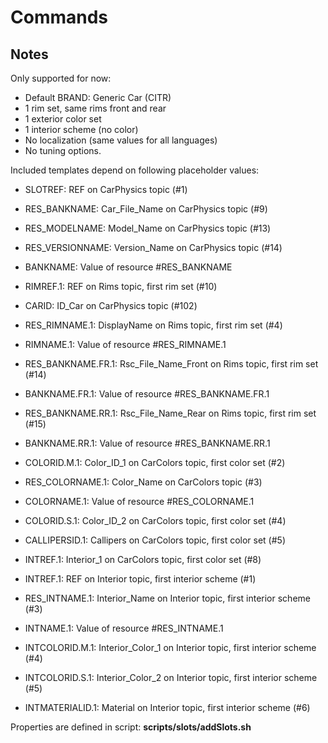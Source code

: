 # Commands

## Notes

Only supported for now:

- Default BRAND: Generic Car (CITR)
- 1 rim set, same rims front and rear
- 1 exterior color set
- 1 interior scheme (no color)
- No localization (same values for all languages)
- No tuning options.

Included templates depend on following placeholder values:

- SLOTREF: REF on CarPhysics topic (#1)
- RES_BANKNAME: Car_File_Name on CarPhysics topic (#9)
- RES_MODELNAME: Model_Name on CarPhysics topic (#13)
- RES_VERSIONNAME: Version_Name on CarPhysics topic (#14)
- BANKNAME: Value of resource #RES_BANKNAME
- RIMREF.1: REF on Rims topic, first rim set (#10)
- CARID: ID_Car on CarPhysics topic (#102)

- RES_RIMNAME.1: DisplayName on Rims topic, first rim set (#4)
- RIMNAME.1: Value of resource #RES_RIMNAME.1
- RES_BANKNAME.FR.1: Rsc_File_Name_Front on Rims topic, first rim set (#14)
- BANKNAME.FR.1: Value of resource #RES_BANKNAME.FR.1
- RES_BANKNAME.RR.1: Rsc_File_Name_Rear on Rims topic, first rim set (#15)
- BANKNAME.RR.1: Value of resource #RES_BANKNAME.RR.1

- COLORID.M.1: Color_ID_1 on CarColors topic, first color set (#2)
- RES_COLORNAME.1: Color_Name on CarColors topic (#3)
- COLORNAME.1: Value of resource #RES_COLORNAME.1
- COLORID.S.1: Color_ID_2 on CarColors topic, first color set (#4)
- CALLIPERSID.1: Callipers on CarColors topic, first color set (#5)
- INTREF.1: Interior_1 on CarColors topic, first color set (#8)

- INTREF.1: REF on Interior topic, first interior scheme (#1)
- RES_INTNAME.1: Interior_Name on Interior topic, first interior scheme (#3)
- INTNAME.1: Value of resource #RES_INTNAME.1
- INTCOLORID.M.1: Interior_Color_1 on Interior topic, first interior scheme (#4)
- INTCOLORID.S.1: Interior_Color_2 on Interior topic, first interior scheme (#5)
- INTMATERIALID.1: Material on Interior topic, first interior scheme (#6)

Properties are defined in script: **scripts/slots/addSlots.sh**
